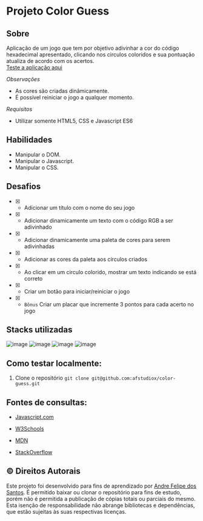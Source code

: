 # Projeto Color Guess

## Sobre
Aplicação de um jogo que tem por objetivo adivinhar a cor do código hexadecimal apresentado, clicando nos circulos coloridos e sua pontuação atualiza de acordo com os acertos.<br>
[Teste a aplicação aqui](https://afstudiox.github.io/color-guess/)

_Observações_
  - As cores são criadas dinâmicamente.
  - É possível reiniciar o jogo a qualquer momento.

_Requisitos_
  - Utilizar somente HTML5, CSS e Javascript ES6


## Habilidades

- Manipular o DOM.
- Manipular o Javascript.
- Manipular o CSS.


## Desafios
- [x] - Adicionar um título com o nome do seu jogo
- [x] - Adicionar dinamicamente um texto com o código RGB a ser adivinhado
- [x] - Adicionar dinamicamente uma paleta de cores para serem adivinhadas
- [x] - Adicionar as cores da paleta aos círculos criados
- [x] - Ao clicar em um circulo colorido, mostrar um texto indicando se está correto
- [x] - Criar um botão para iniciar/reiniciar o jogo
- [x] - `Bônus` Criar um placar que incremente 3 pontos para cada acerto no jogo


## Stacks utilizadas
![image](https://user-images.githubusercontent.com/34361632/178182186-5e33e0eb-b622-4781-b68b-447b6039a7dc.png)
![image](https://user-images.githubusercontent.com/34361632/178182193-03ec0ca6-b777-49f4-8ee9-c206bc2eaea9.png)
![image](https://user-images.githubusercontent.com/34361632/178182205-4c05657f-15ad-4055-91ad-8f100d60a936.png)
![image](https://user-images.githubusercontent.com/34361632/178182214-be8d2f93-15f1-46d9-bd4d-e81e1d2d697a.png)


## Como testar localmente:

1. Clone o repositório  `git clone git@github.com:afstudiox/color-guess.git`


##  Fontes de consultas:

 * [Javascript.com](http://javascript.com/)

 * [W3Schools](https://www.w3schools.com/js/default.asp)

 * [MDN](https://developer.mozilla.org/pt-BR/docs/Web/JavaScript)

 - [StackOverflow](https://pt.stackoverflow.com/questions/tagged/javascript)


## ©️ Direitos Autorais
Este projeto foi desenvolvido para fins de aprendizado por [Andre Felipe dos Santos](https://www.linkedin.com/in/afelipes/). 
É permitido baixar ou clonar o repositório para fins de estudo, porém não é permitida a publicação de cópias totais ou parciais do mesmo. 
Esta isenção de responsabilidade não abrange bibliotecas e dependências, que estão sujeitas às suas respectivas licenças.
